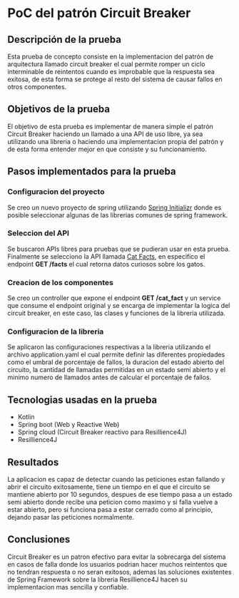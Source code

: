 # PoC del patrón Circuit Breaker

## Descripción de la prueba
Esta prueba de concepto consiste en la implementacion del patrón de arquitectura llamado circuit breaker el cual permite
romper un ciclo interminable de reintentos cuando es improbable que la respuesta sea exitosa, de esta forma se protege
al resto del sistema de causar fallos en otros componentes.

## Objetivos de la prueba
El objetivo de esta prueba es implementar de manera simple el patrón Circuit Breaker haciendo un llamado a una API de 
uso libre, ya sea utilizando una libreria o haciendo una implementacion propia del patrón y de esta forma entender mejor
en que consiste y su funcionamiento.

## Pasos implementados para la prueba

### Configuracion del proyecto
Se creo un nuevo proyecto de spring utilizando [Spring Initializr](https://start.spring.io/) donde es posible seleccionar
algunas de las librerias comunes de spring framework.

### Seleccion del API
Se buscaron APIs libres para pruebas que se pudieran usar en esta prueba. Finalmente se selecciono la API llamada 
[Cat Facts](https://catfact.ninja/), en especifico el endpoint **GET /facts** el cual retorna datos curiosos sobre los gatos.

### Creacion de los componentes
Se creo un controller que expone el endpoint **GET /cat_fact** y un service que consume el endpoint original y se encarga
de implementar la logica del circuit breaker, en este caso, las clases y funciones de la libreria utilizada.

### Configuracion de la libreria
Se aplicaron las configuraciones respectivas a la libreria utilizando el archivo application.yaml el cual permite definir 
las diferentes propiedades como el umbral de porcentaje de fallos, la duracion del estado abierto del circuito, la cantidad
de llamadas permitidas en un estado semi abierto y el minimo numero de llamados antes de calcular el porcentaje de fallos.

## Tecnologias usadas en la prueba
- Kotlin
- Spring boot (Web y Reactive Web)
- Spring cloud (Circuit Breaker reactivo para Resillience4J)
- Resillience4J

## Resultados
La aplicacion es capaz de detectar cuando las peticiones estan fallando y abrir el circuito exitosamente, tiene un tiempo
en el que el circuito se mantiene abierto por 10 segundos, despues de ese tiempo pasa a un estado semi abierto donde recibe
una peticion como maximo y si falla vuelve a estar abierto, pero si funciona pasa a estar cerrado como al principio, 
dejando pasar las peticiones normalmente.

## Conclusiones
Circuit Breaker es un patron efectivo para evitar la sobrecarga del sistema en casos de falla donde los usuarios podrian
hacer muchos reintentos que no tendran respuesta o no seran exitosos, ademas las soluciones existentes de Spring Framework
sobre la libreria Resillience4J hacen su implementacion mas sencilla y confiable.